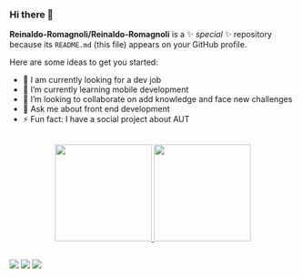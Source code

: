 ### Hi there 👋


**Reinaldo-Romagnoli/Reinaldo-Romagnoli** is a ✨ _special_ ✨ repository because its `README.md` (this file) appears on your GitHub profile.

Here are some ideas to get you started:

- 🔭 I am currently looking for a dev job
- 🌱 I’m currently learning mobile development
- 👯 I’m looking to collaborate on add knowledge and face new challenges
- 💬 Ask me about front end development
- ⚡ Fun fact: I have a social project about AUT

##

<div align="center">
  <a href="https://github.com/Reinaldo-Romagnoli">
  <img height="170em" src="https://github-readme-stats.vercel.app/api?username=Reinaldo-Romagnoli&show_icons=true&theme=dracula&include_all_commits=true&count_private=true"/>
  <img height="170em" src="https://github-readme-stats.vercel.app/api/top-langs/?username=Reinaldo-Romagnoli&layout=compact&langs_count=7&theme=dracula"/>
</div>

##

<div>
   <a href = "mailto:romagnolireinaldo@gmail.com"><img src="https://img.shields.io/badge/-Gmail-%23333?style=for-the-badge&logo=gmail&logoColor=white" target="_blank"></a>
   <a href="https://www.linkedin.com/in/reinaldo-romagnoli-4704891b7/" target="_blank"><img src="https://img.shields.io/badge/-LinkedIn-%230077B5?style=for-the-badge&logo=linkedin&logoColor=white" target="_blank"></a> 
  <a href="https://github.com/Reinaldo-Romagnoli" target="_blank"><img src="https://img.shields.io/badge/GitHub-100000?style=for-the-badge&logo=github&logoColor=white"></a> 
</div>

